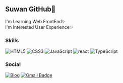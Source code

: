 ## Suwan GitHub👋

I'm Learning Web FrontEnd✨
<br />
I'm Interested User Experience✨


### Skills
![HTML5](https://img.shields.io/badge/HTML5-%23E34F26.svg?style=&logo=html5&logoColor=white)
![CSS3](https://img.shields.io/badge/CSS3-%231572B6.svg?style=flat&logo=css3&logoColor=white)
![JavaScript](https://img.shields.io/badge/JavaScript-F7DF1E.svg?style=flat&logo=javascript&logoColor=F7DF1E)
![react](https://img.shields.io/badge/ReactJS-61DAFB?style=flat&logo=react&logoColor=61DAFB)
![TypeScript](https://img.shields.io/badge/TypeScript-3178C6?style=flat&logo=TypeScript&logoColor=3178C6)

### Social
<a href="https://velog.io/@my_suwan">![Blog](https://img.shields.io/badge/Tech%20Blog-11B48A?style=flat&logo=Vimeo&logoColor=white&link=https://velog.io/@my_suwan)</a>
[![Gmail Badge](https://img.shields.io/badge/Gmail-EA4335?style=flat&logo=Gmail&logoColor=white)](mailto:imissyou5466@gmail.com)
<br />

